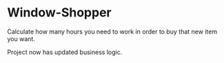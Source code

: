 # Window-Shopper

Calculate how many hours you need to work in order to buy that new item you want.

Project now has updated business logic.
